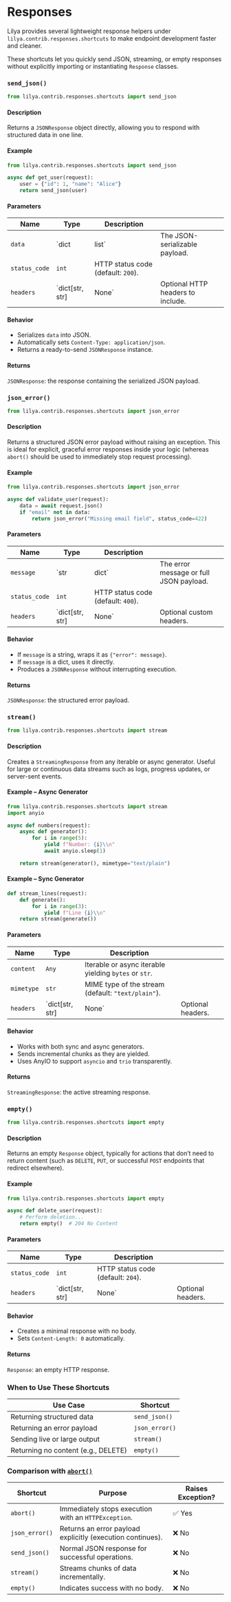 # Responses

Lilya provides several lightweight response helpers under
`lilya.contrib.responses.shortcuts` to make endpoint development faster and cleaner.

These shortcuts let you quickly send JSON, streaming, or empty responses
without explicitly importing or instantiating `Response` classes.

### `send_json()`

```python
from lilya.contrib.responses.shortcuts import send_json
```

#### Description

Returns a `JSONResponse` object directly, allowing you to respond with structured data
in one line.

#### Example

```python
from lilya.contrib.responses.shortcuts import send_json

async def get_user(request):
    user = {"id": 1, "name": "Alice"}
    return send_json(user)
```

#### Parameters

| Name          | Type            | Description                        |                                   |
| ------------- | --------------- | ---------------------------------- | --------------------------------- |
| `data`        | `dict           | list`                              | The JSON-serializable payload.    |
| `status_code` | `int`           | HTTP status code (default: `200`). |                                   |
| `headers`     | `dict[str, str] | None`                              | Optional HTTP headers to include. |

#### Behavior

- Serializes `data` into JSON.
- Automatically sets `Content-Type: application/json`.
- Returns a ready-to-send `JSONResponse` instance.

#### Returns

`JSONResponse`: the response containing the serialized JSON payload.

### `json_error()`

```python
from lilya.contrib.responses.shortcuts import json_error
```

#### Description

Returns a structured JSON error payload without raising an exception.
This is ideal for explicit, graceful error responses inside your logic
(whereas `abort()` should be used to immediately stop request processing).

#### Example

```python
from lilya.contrib.responses.shortcuts import json_error

async def validate_user(request):
    data = await request.json()
    if "email" not in data:
        return json_error("Missing email field", status_code=422)
```

#### Parameters

| Name          | Type            | Description                        |                                         |
| ------------- | --------------- | ---------------------------------- | --------------------------------------- |
| `message`     | `str            | dict`                              | The error message or full JSON payload. |
| `status_code` | `int`           | HTTP status code (default: `400`). |                                         |
| `headers`     | `dict[str, str] | None`                              | Optional custom headers.                |

#### Behavior

* If `message` is a string, wraps it as `{"error": message}`.
* If `message` is a dict, uses it directly.
* Produces a `JSONResponse` without interrupting execution.

#### Returns

`JSONResponse`: the structured error payload.

### `stream()`

```python
from lilya.contrib.responses.shortcuts import stream
```

#### Description

Creates a `StreamingResponse` from any iterable or async generator.
Useful for large or continuous data streams such as logs, progress updates,
or server-sent events.

#### Example – Async Generator

```python
from lilya.contrib.responses.shortcuts import stream
import anyio

async def numbers(request):
    async def generator():
        for i in range(5):
            yield f"Number: {i}\\n"
            await anyio.sleep(1)

    return stream(generator(), mimetype="text/plain")
```

#### Example – Sync Generator

```python
def stream_lines(request):
    def generate():
        for i in range(3):
            yield f"Line {i}\\n"
    return stream(generate())
```

#### Parameters

| Name       | Type            | Description                                           |                   |
| ---------- | --------------- | ----------------------------------------------------- | ----------------- |
| `content`  | `Any`           | Iterable or async iterable yielding `bytes` or `str`. |                   |
| `mimetype` | `str`           | MIME type of the stream (default: `"text/plain"`).    |                   |
| `headers`  | `dict[str, str] | None`                                                 | Optional headers. |

#### Behavior

- Works with both sync and async generators.
- Sends incremental chunks as they are yielded.
- Uses AnyIO to support `asyncio` and `trio` transparently.

#### Returns

`StreamingResponse`: the active streaming response.

### `empty()`

```python
from lilya.contrib.responses.shortcuts import empty
```

#### Description

Returns an empty `Response` object, typically for actions that don’t need to return content
(such as `DELETE`, `PUT`, or successful `POST` endpoints that redirect elsewhere).

#### Example

```python
from lilya.contrib.responses.shortcuts import empty

async def delete_user(request):
    # Perform deletion...
    return empty()  # 204 No Content
```

#### Parameters

| Name          | Type            | Description                        |                   |
| ------------- | --------------- | ---------------------------------- | ----------------- |
| `status_code` | `int`           | HTTP status code (default: `204`). |                   |
| `headers`     | `dict[str, str] | None`                              | Optional headers. |

#### Behavior

- Creates a minimal response with no body.
- Sets `Content-Length: 0` automatically.

#### Returns

`Response`: an empty HTTP response.

### When to Use These Shortcuts

| Use Case                            | Shortcut       |
| ----------------------------------- | -------------- |
| Returning structured data           | `send_json()`  |
| Returning an error payload          | `json_error()` |
| Sending live or large output        | `stream()`     |
| Returning no content (e.g., DELETE) | `empty()`      |

### Comparison with [`abort()`](./abort.md)

| Shortcut       | Purpose                                                    | Raises Exception? |
| -------------- | ---------------------------------------------------------- | ----------------- |
| `abort()`      | Immediately stops execution with an `HTTPException`.       | ✅ Yes             |
| `json_error()` | Returns an error payload explicitly (execution continues). | ❌ No              |
| `send_json()`  | Normal JSON response for successful operations.            | ❌ No              |
| `stream()`     | Streams chunks of data incrementally.                      | ❌ No              |
| `empty()`      | Indicates success with no body.                            | ❌ No              |

